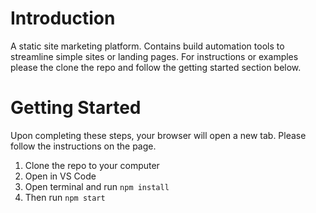 # Introduction
A static site marketing platform. Contains build automation tools to streamline simple sites or landing pages. For instructions or examples please the clone the repo and follow the getting started section below.

# Getting Started
Upon completing these steps, your browser will open a new tab. Please follow the instructions on the page.
1.  Clone the repo to your computer
2.  Open in VS Code
3.  Open terminal and run `npm install`
4.  Then run `npm start`
